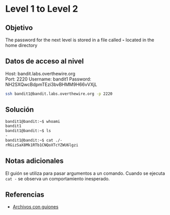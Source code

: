 # Level 1 to Level 2

## Objetivo
The password for the next level is stored in a file called **-** located in the home directory

## Datos de acceso al nivel
Host: bandit.labs.overthewire.org  
Port: 2220
Username: bandit1
Password: NH2SXQwcBdpmTEzi3bvBHMM9H66vVXjL
```bash
ssh bandit1@bandit.labs.overthewire.org -p 2220
```


## Solución
```bash
bandit1@bandit:~$ whoami
bandit1
bandit1@bandit:~$ ls
-
bandit1@bandit:~$ cat ./-
rRGizSaX8Mk1RTb1CNQoXTcYZWU6lgzi
```

## Notas adicionales
El guión se utiliza para pasar argumentos a un comando. Cuando se ejecuta ``` cat - ``` se observa un comportamiento inesperado.

## Referencias
- [Archivos con guiones](https://stackoverflow.com/questions/42187323/how-to-open-a-dashed-filename-using-terminal)



